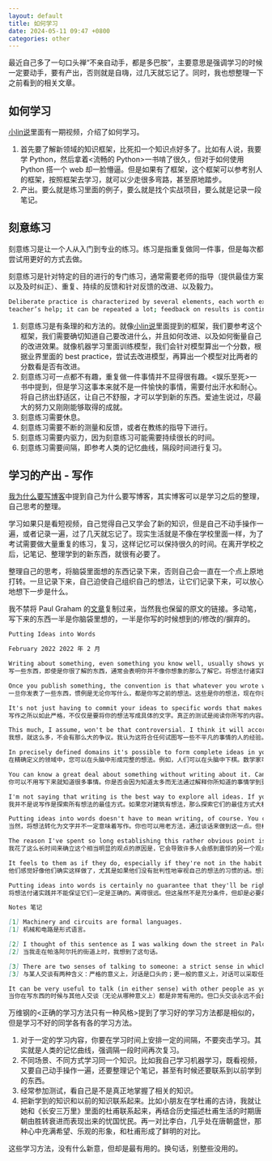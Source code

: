 ```yaml
---
layout: default
title: 如何学习
date: 2024-05-11 09:47 +0800
categories: other
---
```


最近自己多了一句口头禅“不亲自动手，都是多巴胺”，主要意思是强调学习的时候一定要动手，要有产出，否则就是自嗨，过几天就忘记了。同时，我也想整理一下之前看到的相关文章。

## 如何学习

[小lin说](https://youtu.be/EViSmcCPK5g?feature=shared)里面有一期视频，介绍了如何学习。

1. 首先要了解新领域的知识框架，比死扣一个知识点好多了。比如有人说，我要学 Python，然后拿着<流畅的 Python>一书啃了很久，但对于如何使用 Python 搭一个 web 却一脸懵逼。但是如果有了框架，这个框架可以参考别人的框架，按照框架去学习，就可以少走很多弯路，甚至原地踏步。
2. 产出。要么就是练习里面的例子，要么就是找个实战项目，要么就是记录一段笔记。

## 刻意练习

刻意练习是让一个人从入门到专业的练习。练习是指重复做同一件事，但是每次都尝试用更好的方式去做。

刻意练习是针对特定的目的进行的专门练习，通常需要老师的指导（提供最佳方案以及及时纠正）、重复、持续的反馈和针对反馈的改进、以及毅力。

```bash
Deliberate practice is characterized by several elements, each worth examining. It is activity designed specifically to improve performance, often with a
teacher’s help; it can be repeated a lot; feedback on results is continuously available; it’s highly demanding mentally, whether the activity is purely intellectual, such as chess or business-related activities, or heavily physical, such as sports; and it isn’t much fun.
```

1. 刻意练习是有条理的和方法的。就像[小lin说](https://youtu.be/EViSmcCPK5g?feature=shared)里面提到的框架，我们要参考这个框架，我们需要确切知道自己要改进什么，并且如何改进、以及如何衡量自己的改进效果。就像机器学习里面训练模型，我们会针对模型算出一个分数，根据业界里面的 best practice，尝试去改进模型，再算出一个模型对比两者的分数看是否有改进。
2. 刻意练习可一点都不有趣，重复做一件事情并不显得很有趣。<娱乐至死>一书中提到，但是学习这事本来就不是一件愉快的事情，需要付出汗水和耐心。将自己挤出舒适区，让自己不舒服，才可以学到新的东西。爱迪生说过，尽最大的努力又刚刚能够取得的成就。
3. 刻意练习需要休息。
4. 刻意练习需要不断的测量和反馈，或者在教练的指导下进行。
5. 刻意练习需要内驱力，因为刻意练习可能需要持续很长的时间。
6. 刻意练习需要间隔，即参考人类的记忆曲线，隔段时间进行复习。

## 学习的产出 - 写作

[我为什么要写博客](https://www.dannyguo.com/blog/why-i-blog)中提到自己为什么要写博客，其实博客可以是学习之后的整理，自己思考的整理。

学习如果只是看短视频，自己觉得自己又学会了新的知识，但是自己不动手操作一遍，或者记录一遍，过了几天就忘记了。现实生活就是不像在学校里面一样，为了考试需要做大量重复的练习，复习，这样记忆可以保持很久的时间。在离开学校之后，记笔记、整理学到的新东西，就很有必要了。

整理自己的思考，将脑袋里面想的东西记录下来，否则自己会一直在一个点上原地打转。一旦记录下来，自己迫使自己组织自己的想法，让它们记录下来，可以放心地想下一步是什么。

我不禁将 Paul Graham 的[文章](https://www.paulgraham.com/words.html)复制过来，当然我也保留的原文的链接。多动笔，写下来的东西一半是你脑袋里想的，一半是你写的时候想到的/修改的/摒弃的。

```markdown
Putting Ideas into Words

February 2022 2022 年 2 月

Writing about something, even something you know well, usually shows you that you didn't know it as well as you thought. Putting ideas into words is a severe test. The first words you choose are usually wrong; you have to rewrite sentences over and over to get them exactly right. And your ideas won't just be imprecise, but incomplete too. Half the ideas that end up in an essay will be ones you thought of while you were writing it. Indeed, that's why I write them.
写一些东西，即使是你很了解的东西，通常会表明你并不像你想象的那么了解它。将想法付诸实践是一项严峻的考验。你选择的第一个词通常是错误的；你必须一遍又一遍地重写句子才能使其完全正确。你的想法不仅不精确，而且也不完整。最终出现在论文中的想法有一半是你在写作时想到的。事实上，这就是我写它们的原因。

Once you publish something, the convention is that whatever you wrote was what you thought before you wrote it. These were your ideas, and now you've expressed them. But you know this isn't true. You know that putting your ideas into words changed them. And not just the ideas you published. Presumably there were others that turned out to be too broken to fix, and those you discarded instead.
一旦你发表了一些东西，惯例是无论你写什么，都是你写之前的想法。这些是你的想法，现在你已经表达了它们。但你知道这不是真的。你知道，将你的想法付诸文字会改变它们。不仅仅是您发表的想法。大概还有一些东西被证明太破损而无法修复，而那些你则丢弃了。

It's not just having to commit your ideas to specific words that makes writing so exacting. The real test is reading what you've written. You have to pretend to be a neutral reader who knows nothing of what's in your head, only what you wrote. When he reads what you wrote, does it seem correct? Does it seem complete? If you make an effort, you can read your writing as if you were a complete stranger, and when you do the news is usually bad. It takes me many cycles before I can get an essay past the stranger. But the stranger is rational, so you always can, if you ask him what he needs. If he's not satisfied because you failed to mention x or didn't qualify some sentence sufficiently, then you mention x or add more qualifications. Happy now? It may cost you some nice sentences, but you have to resign yourself to that. You just have to make them as good as you can and still satisfy the stranger.
写作之所以如此严格，不仅仅是要将你的想法写成具体的文字。真正的测试是阅读你所写的内容。你必须假装自己是一个中立的读者，对你脑子里的想法一无所知，只知道你写的内容。当他读到你写的东西时，你觉得它正确吗？看起来完整吗？如果你努力，你可以像一个完全陌生的人一样阅读你的作品，而当你这样做时，新闻通常是坏消息。我花了很多周期才能让一篇文章通过陌生人。但陌生人是理性的，所以如果你问他需要什么，你总是可以的。如果他因为你没有提及 x 或没有充分限定某些句子而不满意，那么你就提及 x 或添加更多限定条件。现在开心？这可能会让你损失一些好话，但你必须接受这一点。你只需要把它们做得尽可能好，同时仍然让陌生人满意。

This much, I assume, won't be that controversial. I think it will accord with the experience of anyone who has tried to write about anything nontrivial. There may exist people whose thoughts are so perfectly formed that they just flow straight into words. But I've never known anyone who could do this, and if I met someone who said they could, it would seem evidence of their limitations rather than their ability. Indeed, this is a trope in movies: the guy who claims to have a plan for doing some difficult thing, and who when questioned further, taps his head and says "It's all up here." Everyone watching the movie knows what that means. At best the plan is vague and incomplete. Very likely there's some undiscovered flaw that invalidates it completely. At best it's a plan for a plan.
我想，就这么多，不会有那么大的争议。我认为这符合任何试图写一些不平凡的事情的人的经验。可能存在这样一些人，他们的思想是如此完美，以至于可以直接转化为语言。但我从来不认识任何人可以做到这一点，如果我遇到一个说他们可以做到这一点的人，这似乎证明了他们的局限性，而不是他们的能力。事实上，这是电影中的一个比喻：一个人声称有一个计划来做一些困难的事情，当被进一步询问时，他拍着他的头说“一切都在这里”。看过电影的人都知道这意味着什么。该计划充其量是模糊且不完整的。很可能存在一些未被发现的缺陷，使其完全失效。充其量它只是一个计划的计划。

In precisely defined domains it's possible to form complete ideas in your head. People can play chess in their heads, for example. And mathematicians can do some amount of math in their heads, though they don't seem to feel sure of a proof over a certain length till they write it down. But this only seems possible with ideas you can express in a formal language. [1] Arguably what such people are doing is putting ideas into words in their heads. I can to some extent write essays in my head. I'll sometimes think of a paragraph while walking or lying in bed that survives nearly unchanged in the final version. But really I'm writing when I do this. I'm doing the mental part of writing; my fingers just aren't moving as I do it. [2]
在精确定义的领域中，您可以在头脑中形成完整的想法。例如，人们可以在头脑中下棋。数学家可以在头脑中做一些数学运算，尽管他们在把证明写下来之前似乎并不确定一定长度的证明。但这似乎只有用正式语言表达的想法才有可能。 [1] 可以说，这些人所做的就是将想法在头脑中转化为文字。在某种程度上，我可以在脑子里写论文。有时我会在走路或躺在床上时想起一段话，它在最终版本中几乎没有变化。但当我这样做时，我实际上是在写作。我正在做写作的心理部分；当我这样做时，我的手指就是不动。 [2]

You can know a great deal about something without writing about it. Can you ever know so much that you wouldn't learn more from trying to explain what you know? I don't think so. I've written about at least two subjects I know well — Lisp hacking and startups — and in both cases I learned a lot from writing about them. In both cases there were things I didn't consciously realize till I had to explain them. And I don't think my experience was anomalous. A great deal of knowledge is unconscious, and experts have if anything a higher proportion of unconscious knowledge than beginners.
你可以不用写下来就知道很多事情。你是否会因为知道太多而无法通过解释你所知道的事情学到更多东西？我不这么认为。我写过至少两个我熟悉的主题——Lisp 黑客和初创公司——在这两种情况下，我都从写它们中学到了很多东西。在这两种情况下，有些事情我在必须解释之前都没有意识到。我不认为我的经历有什么异常。大量知识是无意识的，专家的无意识知识比例比初学者更高。

I'm not saying that writing is the best way to explore all ideas. If you have ideas about architecture, presumably the best way to explore them is to build actual buildings. What I'm saying is that however much you learn from exploring ideas in other ways, you'll still learn new things from writing about them.
我并不是说写作是探索所有想法的最佳方式。如果您对建筑有想法，那么探索它们的最佳方式大概就是建造实际的建筑物。我想说的是，无论你从以其他方式探索想法中学到了多少东西，你仍然会从写它们中学到新东西。

Putting ideas into words doesn't have to mean writing, of course. You can also do it the old way, by talking. But in my experience, writing is the stricter test. You have to commit to a single, optimal sequence of words. Less can go unsaid when you don't have tone of voice to carry meaning. And you can focus in a way that would seem excessive in conversation. I'll often spend 2 weeks on an essay and reread drafts 50 times. If you did that in conversation it would seem evidence of some kind of mental disorder. If you're lazy, of course, writing and talking are equally useless. But if you want to push yourself to get things right, writing is the steeper hill. [3]
当然，将想法转化为文字并不一定意味着写作。你也可以用老方法，通过谈话来做到这一点。但根据我的经验，写作是更严格的考验。你必须致力于一个单一的、最佳的单词序列。当你没有语气来表达意思时，就很难说出口。而且你可能会以一种在谈话中显得过度的方式集中注意力。我经常花两周时间写一篇论文，并将草稿重读 50 遍。如果你在谈话中这样做，那就像是某种精神障碍的证据。当然，如果你懒的话，写和说同样没用。但如果你想督促自己把事情做好，那么写作就是更陡峭的山坡。 [3]

The reason I've spent so long establishing this rather obvious point is that it leads to another that many people will find shocking. If writing down your ideas always makes them more precise and more complete, then no one who hasn't written about a topic has fully formed ideas about it. And someone who never writes has no fully formed ideas about anything nontrivial.
我花了这么长时间来确立这个相当明显的观点的原因是，它会导致许多人会感到震惊的另一个观点。如果写下你的想法总是能让它们更精确、更完整，那么没有写过某个主题的人就没有完全形成关于它的想法。一个从不写作的人对任何不平凡的事情都没有完全形成的想法。

It feels to them as if they do, especially if they're not in the habit of critically examining their own thinking. Ideas can feel complete. It's only when you try to put them into words that you discover they're not. So if you never subject your ideas to that test, you'll not only never have fully formed ideas, but also never realize it.
他们感觉好像他们确实这样做了，尤其是如果他们没有批判性地审视自己的想法的习惯的话。想法可以感觉完整。只有当你尝试用语言表达它们时，你才会发现它们不是。因此，如果你从不让你的想法接受这种测试，你不仅永远不会有完整的想法，而且永远不会实现它。

Putting ideas into words is certainly no guarantee that they'll be right. Far from it. But though it's not a sufficient condition, it is a necessary one.
将想法付诸实践并不能保证它们一定是正确的。离得很远。但这虽然不是充分条件，但却是必要条件。

Notes 笔记

[1] Machinery and circuits are formal languages.
[1] 机械和电路是形式语言。

[2] I thought of this sentence as I was walking down the street in Palo Alto.
[2] 当我走在帕洛阿尔托的街道上时，我想到了这句话。

[3] There are two senses of talking to someone: a strict sense in which the conversation is verbal, and a more general sense in which it can take any form, including writing. In the limit case (e.g. Seneca's letters), conversation in the latter sense becomes essay writing.
[3] 与某人交谈有两种含义：严格的意义上，对话是口头的；更一般的意义上，对话可以采取任何形式，包括书面形式。在极限情况下（例如塞内卡的信件），后一种意义上的对话变成了论文写作。

It can be very useful to talk (in either sense) with other people as you're writing something. But a verbal conversation will never be more exacting than when you're talking about something you're writing.
当你在写东西的时候与其他人交谈（无论从哪种意义上）都是非常有用的。但口头交谈永远不会比谈论你正在写的东西时更严格。
```

万维钢的<正确的学习方法只有一种风格>提到了学习好的学习方法都是相似的，但是学习不好的同学各有各的学习方法。

1. 对于一定的学习内容，你要在学习时间上安排一定的间隔，不要突击学习。其实就是人类的记忆曲线，强调隔一段时间再次复习。
2. 不同场景、不同方式学习同一个知识。比如我自己学习机器学习，既看视频，又要自己动手操作一遍，还要整理记个笔记，甚至有时候还要联系到以前学到的东西。
3. 经常参加测试，看自己是不是真正地掌握了相关的知识。
4. 把新学到的知识和以前的知识联系起来。比如小朋友在学杜甫的古诗，我就让她和《长安三万里》里面的杜甫联系起来，再结合历史描述杜甫生活的时期唐朝由胜转衰进而表现出来的忧国忧民。再一对比李白，几乎处在唐朝盛世，那种心中充满希望、乐观的形象，和杜甫形成了鲜明的对比。

这些学习方法，没有什么新意，但却是最有用的。换句话，别整些没用的。
